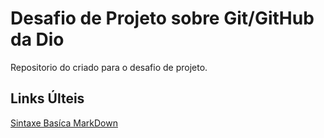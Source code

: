 # Desafio de Projeto sobre Git/GitHub da Dio
Repositorio do criado para o desafio de projeto.

## Links Últeis
[Sintaxe Basíca MarkDown](https://www.markdownguide.org/basic-syntax/)
